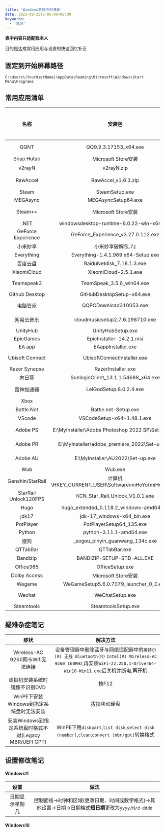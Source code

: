 ```yaml
---
title: 'Windows重装应用清单'
date: 2023-09-25T6:00:00+08:00
keywords:
  - '笔记'
---
```


**表中内容只适配我本人**

<!--more-->

目的是达成常用应用与设置的快速回忆补正

<style>
    .post-detail-txt .table-wrapper{
        word-break: break-word;
    }

</style>

## 固定到开始屏幕路径

`C:\Users\(YourUserName)\AppData\Roaming\Microsoft\Windows\Start Menu\Programs`

## 常用应用清单

名称|安装包|应用程序目录|说明|无需重装
:--:|:--:|:--:|:--:|:--:
QQNT|QQ9.9.3.17153_x64.exe|E:\Program Files (x86)\Tencent\QQNT| |&check;
Snap.Hutao|Microsoft Store安装|
v2rayN|v2rayN.zip|D:\v2rayN|记得添加开机自启,需要先安装.NET|&check;
RawAccel|RawAccel_v1.6.1.zip|E:\MySoftware\RawAccel|C:\Users\28583\AppData\Roaming\Microsoft\Windows\Start Menu\Programs\Startup 自启动|
Steam|SteamSetup.exe|
MEGAsync|MEGAsyncSetup64.exe|
Steam++|Microsoft Store安装| |令牌:Steam++  Authenticators 2022-08-02 1708080634495.mpo
.NET|windowsdesktop-runtime-6.0.22-win-x64.exe|
GeForce Experience|GeForce_Experience_v3.27.0.112.exe
小米妙享|小米妙享破解包.7z| | |?
Everything|Everything-1.4.1.969.x64-Setup.exe|E:\Program Files\Everything| |&check;
百度云盘|BaiduNetdisk_7.18.1.3.exe|E:\MySoftware\BaiduNetdisk| |&check;
XiaomiCloud|XiaomiCloud-2.5.1.exe|
Teamspeak3|TeamSpeak_3.5.6_win64.exe|E:\Program Files\TeamSpeak 3| |&check;
Github Desktop|GitHubDesktopSetup-x64.exe| 
电脑管家|QQPCDownload310053.exe|E:\Program Files (x86)\Tencent\QQPCMgr|注册表失效因此要重装|
网易云音乐|cloudmusicsetup2.7.6.198710.exe|E:\Program Files (x86)\Netease\CloudMusic| |&check;
UnityHub|UnityHubSetup.exe|E:\Program Files\Unity Hub| |&check;
EpicGames|EpicInstaller-14.2.1.msi|D:\EpicGames\Epic Games| |&check;
EA app|EAappInstaller.exe| | |
Ubisoft Connect|UbisoftConnectInstaller.exe|E:\MySoftware\Ubisoft Game Launcher| |&check;
Razer Synapse|RazerInstaller.exe|
向日葵|SunloginClient_13.1.1.54688_x64.exe|E:\MySoftware\SunloginClient| |?
雷神加速器|LeiGodSetup.8.0.2.4.exe|E:\Program Files (x86)\LeiGod_Acc| |&check;
Xbox| | |Microsoft Store下载/XboxInstaller.exe|?
Battle.Net|Battle.net-Setup.exe|E:\MySoftware\Battle.net| |&check;
VScode|VSCodeSetup-x64-1.48.1.exe| |建议直接默认安装在c盘,重装后注册表问题丢失懒得管
Adobe PS|E:\MyInstaller\Adobe Photoshop 2022 SP\Set-up.exe|E:\PS2022\Adobe Photoshop 2022| |&check;
Adobe PR|E:\MyInstaller\adobe_premiere_2022\Set-up.exe|E:\MySoftware\Adobe Premiere Pro 2022| |&check;
Adobe AU|E:\MyInstaller\AU2022\Set-up.exe|E:\MySoftware\Adobe Audition 2022| |&check;
Wub|Wub.exe|D:\WindowsReinstall| |&check;
Genshin/StarRail|计算机\HKEY_CURRENT_USER\Software\miHoYo(miHoYoSDK)
StarRail Unlock120FPS|KCN_Star_Rail_Unlock_V1.0.1.exe| | |&check;
Hugo|hugo_extended_0.118.2_windows-amd64.zip|C:\Program Files\Hugo|将zip解压至此目录并添加进系统变量Path
jdk17|jdk-17_windows-x64_bin.exe|
PotPlayer|PotPlayerSetup64_135.exe|
Python|python-3.11.1-amd64.exe|
搜狗|_sogou_pinyin_guanwang_134c.exe| |安装位置选为E:\Program Files (x86)|
QTTabBar|QTTabBar.exe| |QTTabBarConfig-2023-4-24.xml
Bandizip|BANDIZIP-SETUP-STD-ALL.EXE|E:\MySoftware\Bandizip|Bandizip.v7.xx.x64.Patch.20201104.exe放入目录启用|&check;
Office365|OfficeSetup.exe
Dolby Access|Microsoft Store安装
Wegame|WeGameSetup5.6.0.7079_launcher_0_0.exe|D:\OtherGames\WeGame| |&check;
Wechat|WeChatSetup.exe|E:\Program Files\Tencent\WeChat| |&check;
Steamtools|SteamtoolsSetup.exe| | |&check;


## 疑难杂症笔记

症状|解决方法
:-:|:-:
Wireless-AC 9260网卡Wifi无法连接|设备管理器中删除蓝牙与网络适配器中的`英特尔(R) 无线 Bluetooth(R)` `Intel(R) Wireless-AC 9260 160MHz`,再安装`WiFi-22.250.1-Driver64-Win10-Win11.exe`后关机并断电,再开机
虚拟机安装系统时镜像不识别DVD|按F12
WinPE下安装Windows到指定系统盘时无法安装|拔掉移动硬盘
安装Windows到指定系统盘时格式不对(Legacy MBR/UEFI GPT)|WinPE下用`diskpart`,`list disk`,`select disk (number)`,`clean`,`convert (mbr/gpt)`转换格式

## 设置修改笔记

#### Windows11

设置|做法
:-:|:-:
日期显示星期几|控制面板->时钟和区域(更改日期、时间或数字格式)->其他设置->日期->日期格式**短日期**更改为`yyyy/M/d dddd`

#### Windows10